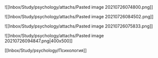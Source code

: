 
![[Inbox/Study/psychology/attachs/Pasted image 20210726074800.png]]

![[Inbox/Study/psychology/attachs/Pasted image 20210726084502.png]]

![[Inbox/Study/psychology/attachs/Pasted image 20210726075833.png]]

![[Inbox/Study/psychology/attachs/Pasted image 20210726094847.png|400x500]]



[[Inbox/Study/psychology/Психология]]